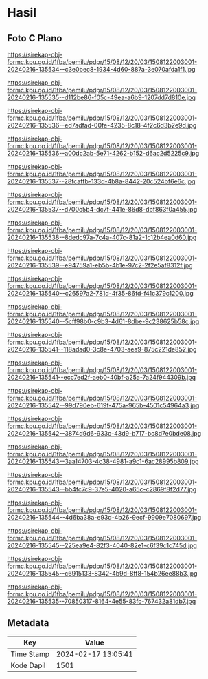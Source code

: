 # Hasil

## Foto C Plano

https://sirekap-obj-formc.kpu.go.id/1fba/pemilu/pdpr/15/08/12/20/03/1508122003001-20240216-135534--c3e0bec8-1934-4d60-887a-3e070afda1f1.jpg

https://sirekap-obj-formc.kpu.go.id/1fba/pemilu/pdpr/15/08/12/20/03/1508122003001-20240216-135535--d112be86-f05c-49ea-a6b9-1207dd7d810e.jpg

https://sirekap-obj-formc.kpu.go.id/1fba/pemilu/pdpr/15/08/12/20/03/1508122003001-20240216-135536--ed7adfad-00fe-4235-8c18-4f2c6d3b2e9d.jpg

https://sirekap-obj-formc.kpu.go.id/1fba/pemilu/pdpr/15/08/12/20/03/1508122003001-20240216-135536--a00dc2ab-5e71-4262-b152-d6ac2d5225c9.jpg

https://sirekap-obj-formc.kpu.go.id/1fba/pemilu/pdpr/15/08/12/20/03/1508122003001-20240216-135537--28fcaffb-133d-4b8a-8442-20c524bf6e6c.jpg

https://sirekap-obj-formc.kpu.go.id/1fba/pemilu/pdpr/15/08/12/20/03/1508122003001-20240216-135537--d700c5b4-dc7f-441e-86d8-dbf863f0a455.jpg

https://sirekap-obj-formc.kpu.go.id/1fba/pemilu/pdpr/15/08/12/20/03/1508122003001-20240216-135538--8dedc97a-7c4a-407c-81a2-1c12b4ea0d60.jpg

https://sirekap-obj-formc.kpu.go.id/1fba/pemilu/pdpr/15/08/12/20/03/1508122003001-20240216-135539--e94759a1-eb5b-4b1e-97c2-2f2e5af8312f.jpg

https://sirekap-obj-formc.kpu.go.id/1fba/pemilu/pdpr/15/08/12/20/03/1508122003001-20240216-135540--c26597a2-781d-4f35-86fd-f41c379c1200.jpg

https://sirekap-obj-formc.kpu.go.id/1fba/pemilu/pdpr/15/08/12/20/03/1508122003001-20240216-135540--5cff98b0-c9b3-4d61-8dbe-9c238625b58c.jpg

https://sirekap-obj-formc.kpu.go.id/1fba/pemilu/pdpr/15/08/12/20/03/1508122003001-20240216-135541--118adad0-3c8e-4703-aea9-875c221de852.jpg

https://sirekap-obj-formc.kpu.go.id/1fba/pemilu/pdpr/15/08/12/20/03/1508122003001-20240216-135541--ecc7ed2f-aeb0-40bf-a25a-7a24f944309b.jpg

https://sirekap-obj-formc.kpu.go.id/1fba/pemilu/pdpr/15/08/12/20/03/1508122003001-20240216-135542--99d790eb-619f-475a-965b-4501c54964a3.jpg

https://sirekap-obj-formc.kpu.go.id/1fba/pemilu/pdpr/15/08/12/20/03/1508122003001-20240216-135542--3874d9d6-933c-43d9-b717-bc8d7e0bde08.jpg

https://sirekap-obj-formc.kpu.go.id/1fba/pemilu/pdpr/15/08/12/20/03/1508122003001-20240216-135543--3aa14703-4c38-4981-a9c1-6ac28995b809.jpg

https://sirekap-obj-formc.kpu.go.id/1fba/pemilu/pdpr/15/08/12/20/03/1508122003001-20240216-135543--bb4fc7c9-37e5-4020-a65c-c2869f8f2d77.jpg

https://sirekap-obj-formc.kpu.go.id/1fba/pemilu/pdpr/15/08/12/20/03/1508122003001-20240216-135544--4d6ba38a-e93d-4b26-9ecf-9909e7080697.jpg

https://sirekap-obj-formc.kpu.go.id/1fba/pemilu/pdpr/15/08/12/20/03/1508122003001-20240216-135545--225ea9e4-82f3-4040-82e1-c6f39c1c745d.jpg

https://sirekap-obj-formc.kpu.go.id/1fba/pemilu/pdpr/15/08/12/20/03/1508122003001-20240216-135545--c6915133-8342-4b9d-8ff8-154b26ee88b3.jpg

https://sirekap-obj-formc.kpu.go.id/1fba/pemilu/pdpr/15/08/12/20/03/1508122003001-20240216-135535--70850317-8164-4e55-83fc-767432a81db7.jpg


## Metadata

| Key        | Value               |
| ---------- | ------------------- |
| Time Stamp | 2024-02-17 13:05:41 |
| Kode Dapil | 1501                |



